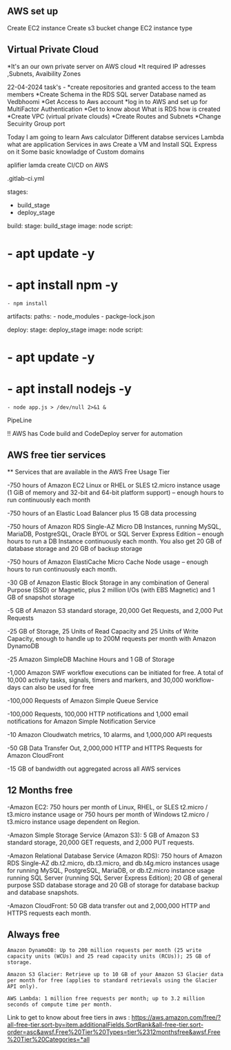 ## AWS set up 

Create EC2 instance 
Create s3 bucket 
change EC2 instance type

## Virtual Private Cloud 

*It's an our own private server on AWS cloud
*It required IP adresses ,Subnets, Avaibility Zones

22-04-2024 task's - 
*create repositories and granted access to the team members
*Create Schema in the RDS SQL server Database named as Vedbhoomi
*Get Access to Aws account
*log in to AWS and set up for MultiFactor Authentication 
*Get to know about What is RDS how is created 
*Create VPC (virtual private clouds)
*Create Routes and Subnets 
*Change Secuirity Group port 

Today I am going to learn 
Aws calculator
Different databse services
Lambda
what are application Services in aws
Create a VM and Install SQL Express on it
Some basic knowladge of Custom domains

aplifier 
lamda
create CI/CD on AWS


.gitlab-ci.yml

stages:
  - build_stage
  - deploy_stage

build:
  stage: build_stage
  image: node
  script:
  #  - apt update -y
  #  - apt install npm -y 
    - npm install 
  artifacts:
    paths:
      - node_modules
      - packge-lock.json

deploy:
  stage: deploy_stage
  image: node
  script:
  #  - apt update -y
  #  - apt install nodejs -y
    - node app.js > /dev/null 2>&1 &



PipeLine

!! AWS has Code build and CodeDeploy server for automation



## AWS free tier services ##

** Services that are available in the AWS Free Usage Tier

  -750 hours of  Amazon EC2  Linux or RHEL or SLES t2.micro instance usage (1 GiB of memory and 32-bit and 64-bit platform support) – enough hours to run continuously each month
  
  -750 hours of an  Elastic Load Balancer  plus 15 GB data processing
  
  -750 hours of  Amazon RDS  Single-AZ Micro DB Instances, running MySQL, MariaDB, PostgreSQL, Oracle BYOL or SQL Server Express Edition – enough hours to run a DB Instance continuously each month. You also get 20 GB of database storage and 20 GB of backup storage
  
  -750 hours of  Amazon ElastiCache  Micro Cache Node usage – enough hours to run continuously each month.
  
  -30 GB of  Amazon Elastic Block Storage  in any combination of General Purpose (SSD) or Magnetic, plus 2 million I/Os (with EBS Magnetic) and 1 GB of snapshot storage
  
  -5 GB of  Amazon S3  standard storage, 20,000 Get Requests, and 2,000 Put Requests
  
  -25 GB of Storage, 25 Units of Read Capacity and 25 Units of Write Capacity, enough to handle up to 200M requests per month with  Amazon DynamoDB 
  
  -25  Amazon SimpleDB  Machine Hours and 1 GB of Storage
  
  -1,000   Amazon SWF   workflow executions can be initiated for free. A total of 10,000 activity tasks, signals, timers and markers, and 30,000 workflow-days can also be used for free
  
  -100,000 Requests of  Amazon Simple Queue Service 
  
  -100,000 Requests, 100,000 HTTP notifications and 1,000 email notifications for  Amazon Simple Notification Service  
  
  -10  Amazon Cloudwatch  metrics, 10 alarms, and 1,000,000 API requests
  
  -50 GB Data Transfer Out, 2,000,000 HTTP and HTTPS Requests for  Amazon CloudFront 
  
  -15 GB of bandwidth out aggregated across all AWS services


## 12 Months free


  -Amazon EC2: 750 hours per month of Linux, RHEL, or SLES t2.micro / t3.micro instance usage or 750 hours per month of Windows t2.micro / t3.micro instance usage dependent on Region.

  -Amazon Simple Storage Service (Amazon S3): 5 GB of Amazon S3 standard storage, 20,000 GET requests, and 2,000 PUT requests.

  -Amazon Relational Database Service (Amazon RDS): 750 hours of Amazon RDS Single-AZ db.t2.micro, db.t3.micro, and db.t4g.micro instances usage for running MySQL, PostgreSQL, MariaDB, or db.t2.micro instance usage running SQL Server (running SQL Server Express Edition); 20 GB of general purpose SSD database storage and 20 GB of storage for database backup and database snapshots.

  -Amazon CloudFront: 50 GB data transfer out and 2,000,000 HTTP and HTTPS requests each month.


## Always free


    Amazon DynamoDB: Up to 200 million requests per month (25 write capacity units (WCUs) and 25 read capacity units (RCUs)); 25 GB of storage.

    Amazon S3 Glacier: Retrieve up to 10 GB of your Amazon S3 Glacier data per month for free (applies to standard retrievals using the Glacier API only).

    AWS Lambda: 1 million free requests per month; up to 3.2 million seconds of compute time per month.


Link to get to know about free tiers in aws : https://aws.amazon.com/free/?all-free-tier.sort-by=item.additionalFields.SortRank&all-free-tier.sort-order=asc&awsf.Free%20Tier%20Types=tier%2312monthsfree&awsf.Free%20Tier%20Categories=*all
